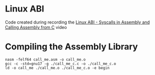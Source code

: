 # Linux ABI
Code created during recording the [Linux ABI - Syscalls in Assembly and Calling Assembly from C](https://youtu.be/s9IZ9QT5yhw) video

# Compiling the Assembly Library
```
nasm -felf64 call_me.asm -o call_me.o
gcc -c -std=gnu17 -g ./call_me_c.c -o ./call_me_c.o
ld -o call_me ./call_me.o ./call_me_c.o -e begin
```

